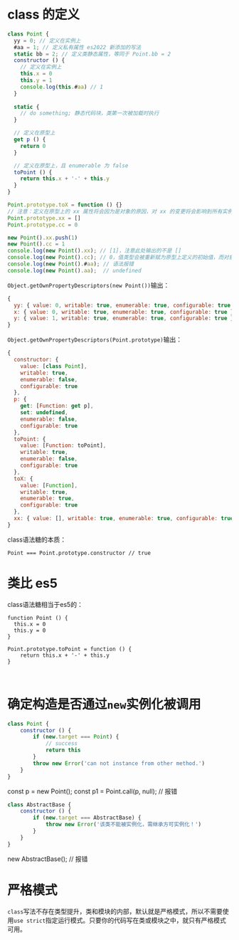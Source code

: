 # class 的定义

```js
class Point {
  yy = 0; // 定义在实例上
  #aa = 1; // 定义私有属性 es2022 新添加的写法
  static bb = 2; // 定义类静态属性，等同于 Point.bb = 2
  constructor () {
    // 定义在实例上
    this.x = 0
    this.y = 1
    console.log(this.#aa) // 1
  }
  
  static {
    // do something; 静态代码块，类第一次被加载时执行
  }

  // 定义在原型上
  get p () {
    return 0
  }

  // 定义在原型上，且 enumerable 为 false
  toPoint () {
    return this.x + '-' + this.y
  }
}

Point.prototype.toX = function () {}
// 注意：定义在原型上的 xx 属性将会因为是对象的原因，对 xx 的变更将会影响到所有实例。
Point.prototype.xx = []
Point.prototype.cc = 0

new Point().xx.push(1)
new Point().cc = 1
console.log(new Point().xx); // [1]，注意此处输出的不是 []
console.log(new Point().cc); // 0，值类型会被重新赋为原型上定义的初始值，而对象类型则不会
console.log(new Point().#aa); // 语法报错
console.log(new Point().aa);  // undefined
```

`Object.getOwnPropertyDescriptors(new Point())`输出：
```js
{
  yy: { value: 0, writable: true, enumerable: true, configurable: true },
  x: { value: 0, writable: true, enumerable: true, configurable: true },
  y: { value: 1, writable: true, enumerable: true, configurable: true }
}
```

`Object.getOwnPropertyDescriptors(Point.prototype)`输出：
```js
{
  constructor: {
    value: [class Point],
    writable: true,
    enumerable: false,
    configurable: true
  },
  p: {
    get: [Function: get p],
    set: undefined,
    enumerable: false,
    configurable: true
  },
  toPoint: {
    value: [Function: toPoint],
    writable: true,
    enumerable: false,
    configurable: true
  },
  toX: {
    value: [Function],
    writable: true,
    enumerable: true,
    configurable: true
  },
  xx: { value: [], writable: true, enumerable: true, configurable: true }
}
```

class语法糖的本质：
```
Point === Point.prototype.constructor // true
```

# 类比 es5

class语法糖相当于es5的：
```
function Point () {
  this.x = 0
  this.y = 0
}

Point.prototype.toPoint = function () {
    return this.x + '-' + this.y
}



```


# 确定构造是否通过`new`实例化被调用

```js
class Point {
    constructor () {
        if (new.target === Point) {
            // success
            return this
        }
        throw new Error('can not instance from other method.')
    }
}
```

const p = new Point();
const p1 = Point.call(p, null); // 报错

```js
class AbstractBase {
    constructor () {
        if (new.target === AbstractBase) {
            throw new Error('该类不能被实例化，需继承方可实例化！')
        }
    }
}
```

new AbstractBase(); // 报错

# 严格模式

`class`写法不存在类型提升，类和模块的内部，默认就是严格模式，所以不需要使用`use strict`指定运行模式。只要你的代码写在类或模块之中，就只有严格模式可用。
